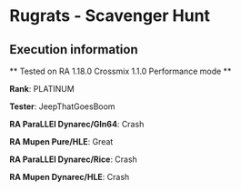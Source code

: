 # Rugrats - Scavenger Hunt 

## Execution information


** Tested on RA 1.18.0 Crossmix 1.1.0 Performance mode **


**Rank**: PLATINUM


**Tester**: JeepThatGoesBoom



**RA ParaLLEl Dynarec/Gln64**: Crash


**RA Mupen Pure/HLE**: Great


**RA ParaLLEl Dynarec/Rice**: Crash


**RA Mupen Dynarec/HLE**: Crash